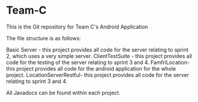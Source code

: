 Team-C
======

This is the Git repository for Team C's Android Application

The file structure is as follows:

Basic Server - this project provides all code for the server relating to sprint 2, which uses a very simple server.
ClientTestSuite - this project provides all code for the testing of the server relating to sprint 3 and 4.
FamfriLocation- this project provides all code for the android application for the whole project.
LocationServerRestful- this project provides all code for the server relating to sprint 3 and 4.


All Javadocs can be found within each project.